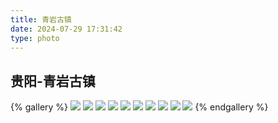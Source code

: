 ```yaml
---
title: 青岩古镇
date: 2024-07-29 17:31:42
type: photo
---
```


## 贵阳-青岩古镇

{% gallery %}
![](https://file-1305436646.file.myqcloud.com/blog/photo/13/DSCF7088.webp)
![](https://file-1305436646.file.myqcloud.com/blog/photo/13/DSCF7277.webp)
![](https://file-1305436646.file.myqcloud.com/blog/photo/13/DSCF7310.webp)
![](https://file-1305436646.file.myqcloud.com/blog/photo/13/DSCF7469.webp)
![](https://file-1305436646.file.myqcloud.com/blog/photo/13/DSCF7478.webp)
![](https://file-1305436646.file.myqcloud.com/blog/photo/13/DSCF8052.webp)
![](https://file-1305436646.file.myqcloud.com/blog/photo/13/DSCF8103.webp)
![](https://file-1305436646.file.myqcloud.com/blog/photo/13/DSCF8121.webp)
![](https://file-1305436646.file.myqcloud.com/blog/photo/13/DSCF8169.webp)
![](https://file-1305436646.file.myqcloud.com/blog/photo/13/DSCF8208.webp)
{% endgallery %}